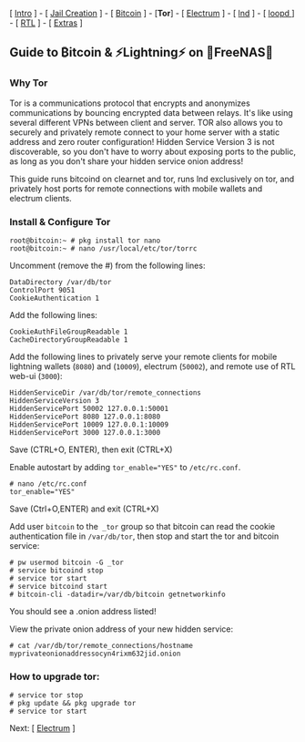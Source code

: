 [ [Intro](README.md) ] - [ [Jail Creation](freenas_1_jail_creation.md) ] - [ [Bitcoin](freenas_2_bitcoin.md) ] - [**Tor**] - [ [Electrum](freenas_4_electrum.md) ] - [ [lnd](freenas_5_lnd.md) ] - [ [loopd ](freenas_5a_loopd.md)] - [ [RTL](freenas_6_rtl.md) ] - [ [Extras](extras.md) ]

## Guide to ₿itcoin & ⚡Lightning️⚡ on 🦈FreeNAS🦈

### Why Tor

Tor is a communications protocol that encrypts and anonymizes communications by bouncing encrypted data between relays. It's like using several different VPNs between client and server. TOR also allows you to securely and privately remote connect to your home server with a static address and zero router configuration! Hidden Service Version 3 is not discoverable, so you don't have to worry about exposing ports to the public, as long as you don't share your hidden service onion address!

This guide runs bitcoind on clearnet and tor, runs lnd exclusively on tor, and privately host ports for remote connections with mobile wallets and electrum clients.  


### Install & Configure Tor
```
root@bitcoin:~ # pkg install tor nano
root@bitcoin:~ # nano /usr/local/etc/tor/torrc
```
Uncomment (remove the #) from the following lines:
```
DataDirectory /var/db/tor
ControlPort 9051
CookieAuthentication 1
```
Add the following lines:
```
CookieAuthFileGroupReadable 1
CacheDirectoryGroupReadable 1
```

Add the following lines to privately serve your remote clients for mobile lightning wallets (`8080`) and (`10009`), electrum (`50002`), and remote use of RTL web-ui (`3000`):

```
HiddenServiceDir /var/db/tor/remote_connections
HiddenServiceVersion 3
HiddenServicePort 50002 127.0.0.1:50001
HiddenServicePort 8080 127.0.0.1:8080
HiddenServicePort 10009 127.0.0.1:10009
HiddenServicePort 3000 127.0.0.1:3000
```
Save (CTRL+O, ENTER), then exit (CTRL+X)

Enable autostart by adding `tor_enable="YES"` to `/etc/rc.conf`.
```
# nano /etc/rc.conf
tor_enable="YES"
```
Save (Ctrl+O,ENTER) and exit (CTRL+X)

Add user `bitcoin` to the` _tor` group so that bitcoin can read the cookie authentication file in `/var/db/tor`, then stop and start the tor and bitcoin service:
```
# pw usermod bitcoin -G _tor
# service bitcoind stop
# service tor start
# service bitcoind start
# bitcoin-cli -datadir=/var/db/bitcoin getnetworkinfo
```
You should see a .onion address listed!

View the private onion address of your new hidden service:
```
# cat /var/db/tor/remote_connections/hostname
myprivateonionaddressocyn4rixm632jid.onion
```

### How to upgrade tor:
```
# service tor stop
# pkg update && pkg upgrade tor
# service tor start
```

Next: [ [Electrum](freenas_4_electrum.md) ]
